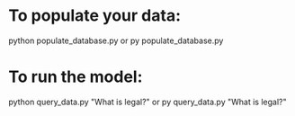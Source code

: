 # To populate your data:
python populate_database.py
or
py populate_database.py

# To run the model:
python query_data.py "What is legal?"
or
py query_data.py "What is legal?"
